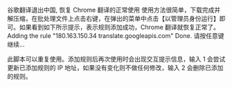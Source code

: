 # 
谷歌翻译退出中国, 恢复 Chrome 翻译的正常使用
使用方法很简单，下载完成并解压缩，在批处理文件上点击右键，在弹出的菜单中点击【以管理员身份运行】即可。如果看到如下所示提示，表示规则添加成功，Chrome 翻译就恢复正常了。
Adding the rule "180.163.150.34 translate.googleapis.com"
Done.
请按任意键继续...

此脚本可以重复使用。添加规则后再次使用时会出现交互提示信息，输入 1 会尝试更新已添加规则的 IP 地址，如果没有变化则不做任何修改，输入 2 会删除已添加的规则。
